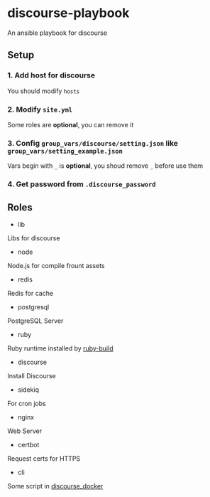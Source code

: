# discourse-playbook
An ansible playbook for discourse

## Setup

### 1. Add host for discourse

You should modify `hosts`

### 2. Modify `site.yml`

Some roles are **optional**, you can remove it

### 3. Config `group_vars/discourse/setting.json` like `group_vars/setting_example.json`

Vars begin with `_` is **optional**, you shoud remove `_` before use them

### 4. Get password from `.discourse_password`

## Roles

- lib

Libs for discourse

- node

Node.js for compile frount assets

- redis

Redis for cache

- postgresql

PostgreSQL Server

- ruby

Ruby runtime installed by [ruby-build](https://github.com/sstephenson/ruby-build)

- discourse

Install Discourse

- sidekiq

For cron jobs

- nginx

Web Server

- certbot

Request certs for HTTPS

- cli

Some script in [discourse_docker](https://github.com/discourse/discourse_docker)